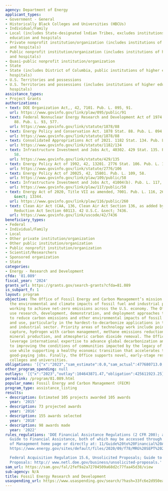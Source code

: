 ```yaml
---
agency: Department of Energy
applicant_types:
- Government - General
- Historically Black Colleges and Universities (HBCUs)
- Individual/Family
- Local (includes State-designated lndian Tribes, excludes institutions of higher
  education and hospitals
- Private nonprofit institution/organization (includes institutions of higher education
  and hospitals)
- Public nonprofit institution/organization (includes institutions of higher education
  and hospitals)
- Quasi-public nonprofit institution/organization
- State
- State (includes District of Columbia, public institutions of higher education and
  hospitals)
- U.S. Territories and possessions
- U.S. Territories and possessions (includes institutions of higher education and
  hospitals)
assistance_types:
- Project Grants
authorizations:
- text: DOE Organization Act,, 42, 7101. Pub. L. 095, 91.
  url: https://www.govinfo.gov/link/plaw/095/public/91
- text: Federal Nonnuclear Energy Research and Development Act of 1974. 1878 Stat.
    88. Pub. L. 93, 577.
  url: https://www.govinfo.gov/link/statute/1878/88
- text: Energy Policy and Conservation Act. 1878 Stat. 88. Pub. L. 094, 163.
  url: https://www.govinfo.gov/link/statute/1878/88
- text: Consolidated Appropriations Act of 2021. 1182 Stat. 134. Pub. L. 112, 260.
  url: https://www.govinfo.gov/link/statute/1182/134
- text: Infrastructure Investment and Jobs Act, 40302. 429 Stat. 135. Pub. L. 117,
    58.
  url: https://www.govinfo.gov/link/statute/429/135
- text: Energy Policy Act of 1992, 42, 13201. 2776 Stat. 106. Pub. L. 102, 486.
  url: https://www.govinfo.gov/link/statute/2776/106
- text: Energy Policy Act of 20025, 42, 15801. Pub. L. 109, 58.
  url: https://www.govinfo.gov/link/plaw/109/public/58
- text: Infrastructure Investment and Jobs Act, 41004(b). Pub. L. 117, 58.
  url: https://www.govinfo.gov/link/plaw/117/public/58
- text: Energy Act of 2020, Title VII as amended, 7001. Pub. L. 116, 260. 42 U.S.C.
    &sect; 13344.
  url: https://www.govinfo.gov/link/plaw/116/public/260
- text: Clean Air Act (CAA, 136, Clean Air Act Section 136, as added by Inflation
    Reduction Act Section 60113. 42 U.S.C. &sect; 7436.
  url: https://www.govinfo.gov/link/uscode/42/7436
beneficiary_types:
- Federal
- Individual/Family
- Local
- Other private institution/organization
- Other public institution/organization
- Public nonprofit institution/organization
- Scientist/Researchers
- Sponsored organization
- State
categories:
- Energy - Research and Development
cfda: '81.089'
fiscal_year: '2024'
grants_url: https://grants.gov/search-grants?cfda=81.089
is_subpart_f: 1
layout: program
objective: The Office of Fossil Energy and Carbon Management’s mission is to minimize
  the environmental and climate impacts of fossil fuel and industrial processes while
  working to achieve net-zero emissions across the U.S. economy. The Office’s programs
  use research, development, demonstration, and deployment approaches to advance technologies
  to reduce carbon emissions and other environmental impacts of fossil fuel production
  and use, particularly in the hardest-to-decarbonize applications in the electricity
  and industrial sector. Priority areas of technology work include point-source carbon
  capture, hydrogen with carbon management, methane emissions reduction, critical
  mineral production, and atmospheric carbon dioxide removal. The Office works to
  leverage international expertise to advance global decarbonization and is committed
  to improving the conditions of communities impacted by the legacy of fossil fuel
  use while supporting a healthy economic transition that accelerates the growth of
  good-paying jobs. Finally, the Office supports novel, early-stage research at U.S.
  colleges and universities.
obligations: '[{"x":"2023","sam_estimate":0.0,"sam_actual":477680713.0,"usa_spending_actual":477680713.48},{"x":"2024","sam_estimate":0.0,"sam_actual":1109035314.0,"usa_spending_actual":1108935315.93},{"x":"2025","sam_estimate":0.0,"sam_actual":900000000.0,"usa_spending_actual":0.0}]'
other_program_spending: null
outlays: '[{"x":"2023","outlay":104643871.47,"obligation":425611923.25},{"x":"2024","outlay":8486542.55,"obligation":1007319745.0},{"x":"2025","outlay":0.0,"obligation":0.0}]'
permalink: /program/81.089.html
popular_name: Fossil Energy and Carbon Management (FECM)
program_type: assistance_listing
results:
- description: Estimated 105 projects awarded 105 awards
  year: '2015'
- description: 73 projected awards
  year: '2016'
- description: 155 awards selected
  year: '2018'
- description: 98 awards made
  year: '2022'
rules_regulations: 'DOE Financial Assistance Regulations (2 CFR 200); and the DOE
  Guide to Financial Assistance, both of which may be accessed through the DOE Office
  of Management home page or directly at: 11/Guide%20to%20Financial%20Assistance-%20November%202023.pdf
  https://www.energy.gov/sites/default/files/2020/09/f78/MRG%20SEPT%202020.pdf

  Federal Acquisition Regulation 15.6, Unsolicited Proposals; Guide to Unsolicited
  Proposals: http:// www.netl.doe.gov/business/unsolicited-proposals.'
sam_url: https://sam.gov/fal/2fef9a2a72704509a68d2c77faa45d38/view
sub-agency: N/A
title: Fossil Energy Research and Development
usaspending_url: https://www.usaspending.gov/search/?hash=33fc6e2d950ea8bb7b4c5c0a6805392e
---
```

